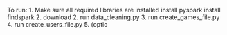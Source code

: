 
To run:
    1. Make sure all required libraries are installed
        install pyspark
        install findspark
    2. download 
    2. run data_cleaning.py
    3. run create_games_file.py
    4. run create_users_file.py
    5. (optio
